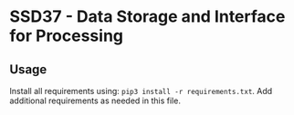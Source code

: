 # SSD37 - Data Storage and Interface for Processing

## Usage

Install all requirements using:  `pip3 install -r requirements.txt`.
Add additional requirements as needed in this file.

